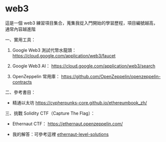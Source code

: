 # web3
這是一個 web3 練習項目集合，蒐集我從入門開始的學習歷程，項目編號越高，通常內容越進階

一、實用工具：

1. Google Web3 測試代幣水龍頭：
https://cloud.google.com/application/web3/faucet

2. Google Web3 AI：
https://cloud.google.com/application/web3/search

3. OpenZeppelin 常用庫：
https://github.com/OpenZeppelin/openzeppelin-contracts


二、參考書目：

+ 精通以太坊
https://cypherpunks-core.github.io/ethereumbook_zh/


三、挑戰 Solidity CTF（Capture The Flag）：

- Ethernaut CTF：
https://ethernaut.openzeppelin.com/

- 我的解答：可參考這裡 [ethernaut-level-solutions](https://github.com/yoyoj1023/ethernaut-level-solutions)
